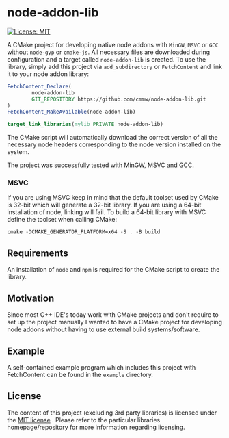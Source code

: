 # node-addon-lib

[![License: MIT](https://img.shields.io/badge/License-MIT-brightgreen.svg)](https://opensource.org/licenses/MIT)

A CMake project for developing native node addons with `MinGW`, `MSVC` or `GCC` without `node-gyp` or `cmake-js`. All
necessary files are downloaded during configuration and a target called `node-addon-lib` is created. To use the library,
simply add this project via `add_subdirectory` or `FetchContent` and link it to your node addon library:

```cmake
FetchContent_Declare(
        node-addon-lib
        GIT_REPOSITORY https://github.com/cmmw/node-addon-lib.git
)
FetchContent_MakeAvailable(node-addon-lib)

target_link_libraries(mylib PRIVATE node-addon-lib)
```

The CMake script will automatically download the correct version of all the necessary node headers corresponding to the
node version installed on the system.

The project was successfully tested with MinGW, MSVC and GCC.

### MSVC

If you are using MSVC keep in mind that the default toolset used by CMake is 32-bit which will generate a 32-bit
library. If you are using a 64-bit installation of node, linking will fail. To build a 64-bit library with MSVC define
the toolset when calling CMake:

```shell
cmake -DCMAKE_GENERATOR_PLATFORM=x64 -S . -B build
```

## Requirements

An installation of `node` and `npm` is required for the CMake script to create the library.

## Motivation

Since most C++ IDE's today work with CMake projects and don't require to set up the project manually I wanted to have a
CMake project for developing node addons without having to use external build systems/software.

## Example

A self-contained example program which includes this project with FetchContent can be found in the `example` directory.

## License

The content of this project (excluding 3rd party libraries) is licensed under
the [MIT license](https://github.com/cmmw/imgui-glfw-glad/blob/master/LICENSE.md)
. Please refer to the particular libraries homepage/repository for more
information regarding licensing.

